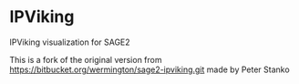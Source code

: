 # IPViking
IPViking visualization for SAGE2

This is a fork of the original version from https://bitbucket.org/wermington/sage2-ipviking.git made by Peter Stanko
